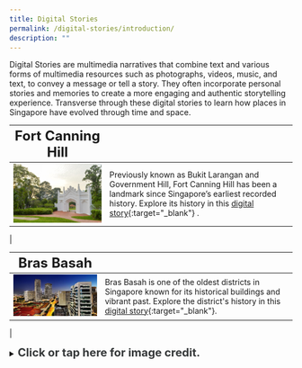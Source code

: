 ```yaml
---
title: Digital Stories
permalink: /digital-stories/introduction/
description: ""
---
```

Digital Stories are multimedia narratives that combine text and various forms of multimedia resources such as photographs, videos, music, and text, to convey a message or tell a story. They often incorporate personal stories and memories to create a more engaging and authentic storytelling experience. Transverse through these digital stories to learn how places in Singapore have evolved through time and space.

| **<font size=5>Fort Canning Hill</font>** |  | 
| -------- | -------- | 
| [<img src="/images/fc-cemetery-4.jpg" alt="singapore-revisualised-virtual-showcase" style="width:500px;" />](/digital-stories/Fort-Canning-Hill/intro/)   | Previously known as Bukit Larangan and Government Hill, Fort Canning Hill has been a landmark since Singapore’s earliest recorded history. Explore its history in this [digital story](/digital-stories/Fort-Canning-Hill/intro/){:target="_blank"} .
|

| **<font size=5>Bras Basah</font>** |  | 
| -------- | -------- | 
| [<img src="/images/landing-virtual-showcase-1.jpg" alt="singapore-revisualised-virtual-showcase" style="width:500px;" />](/digital-stories/Bras-Basah/bb-intro/)   | Bras Basah is one of the oldest districts in Singapore known for its historical buildings and vibrant past. Explore the district's history in this [digital story](/digital-stories/Bras-Basah/bb-intro/){:target="_blank"}.
|

<details>
<summary><span style="font-weight: 700; font-size: 20px; font-style: normal; color:#353839">Click or tap here for image credit.</span></summary>
<br>	
<span style="font-weight: 400; font-size: 20px; font-style: normal; color:#778899">1. Fort Canning Hill photo by [Photo by Francisco Anzola via Flickr
<br>2. Bras Basah photo Erwin Soo [CC BY-SA 2.0]
</span>
	
</details>